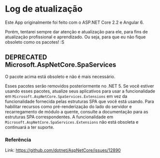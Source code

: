 # Log de atualização

Este App originalmente foi feito com o ASP.NET Core 2.2 e Angular 6.

Porém, tentarei sempre dar atenção e atualização para ele, para fins de atualização profissional e aprendizado. Ou seja, para que eu não fique obsoleto como os pacotes! :S

## DEPRECATED Microsoft.AspNetCore.SpaServices

O pacote acima está obsoleto e não é mais necessário.

Esses pacotes serão removidos posteriormente no .NET 5. Se você estiver usando esses pacotes, atualize seus aplicativos para usar a funcionalidade em `Microsoft.AspNetCore.SpaServices.Extensions` em vez da funcionalidade fornecida pelas estruturas SPA que você está usando. Para habilitar recursos como pré-renderização do lado do servidor e recarregamento de módulo a quente, consulte a documentação para as estruturas SPA correspondentes. A funcionalidade em `Microsoft.AspNetCore.SpaServices.Extensions` não está obsoleta e continuará a ter suporte.

### Referência

Link: https://github.com/dotnet/AspNetCore/issues/12890